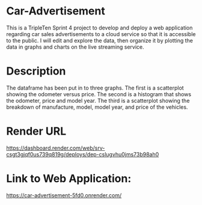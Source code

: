 # Car-Advertisement
This is a TripleTen Sprint 4 project to develop and deploy a web application regarding car sales advertisements to a cloud service so that it is accessible to the public. I will edit and explore the data, then organize it by plotting the data in graphs and charts on the live streaming service. 

# Description

The dataframe has been put in to three graphs. The first is a scatterplot showing the odometer versus price. The second is a histogram that shows the odometer, price and model year. The third is a scatterplot showing the breakdown of manufacture, model, model year, and price of the vehicles. 

# Render URL
https://dashboard.render.com/web/srv-csgt3gjqf0us739q819g/deploys/dep-cslugvhu0jms73b98ah0

# Link to Web Application:
https://car-advertisement-5fd0.onrender.com/ 